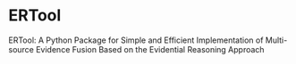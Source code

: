 # ERTool
ERTool: A Python Package for Simple and Efficient Implementation of Multi-source Evidence Fusion Based on the Evidential Reasoning Approach
